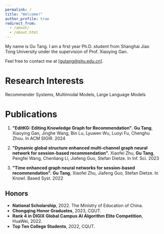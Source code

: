 ```yaml
---
permalink: /
title: "Welcome!"
author_profile: true
redirect_from: 
  - /about/
  - /about.html
---
```

My name is Gu Tang. I am a first year Ph.D. student from Shanghai Jiao Tong University under the supervision of Prof. Xiaoying Gan. 

Feel free to contact me at [gutang@sjtu.edu.cn].

Research Interests
======
Recommender Systems, Multimodal Models, Large Language Models


Publications
======
1. **"EditKG: Editing Knowledge Graph for Recommendation".**
**Gu Tang**, Xiaoying Gan, Jinghe Wang, Bin Lu, Lyuwen Wu, Luoyi Fu, Chenghu Zhou. In ACM SIGIR. 2024



2. **"Dynamic global structure enhanced multi-channel graph neural network for session-based recommendation".**
Xiaofei Zhu, **Gu Tang**, Pengfei Wang, Chenliang Li, Jiafeng Guo, Stefan Dietze. In Inf. Sci. 2023
  


3. **"Time enhanced graph neural networks for session-based recommendation".**
**Gu Tang**, Xiaofei Zhu, Jiafeng Guo, Stefan Dietze. In Knowl. Based Syst. 2022
  
  
Honors
------
* **National Scholarship**, 2022. The Ministry of Education of China.
* **Chongqing Honor Graduates**, 2023, CQUT.
* **Rank 4 in DIGIX Global Campus AI Algorithm Elite Competition**, HuaWei, 2022.
* **Top Ten College Students**, 2022, CQUT.
